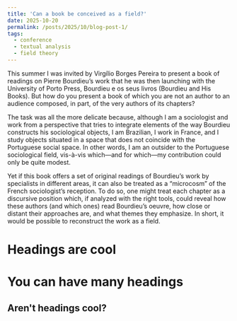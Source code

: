 ```yaml
---
title: 'Can a book be conceived as a field?'
date: 2025-10-20
permalink: /posts/2025/10/blog-post-1/
tags:
  - conference
  - textual analysis
  - field theory
---
```

This summer I was invited by Virgílio Borges Pereira to present a book of readings on Pierre Bourdieu’s work that he was then launching with the University of Porto Press, Bourdieu e os seus livros (Bourdieu and His Books). But how do you present a book of which you are not an author to an audience composed, in part, of the very authors of its chapters?

The task was all the more delicate because, although I am a sociologist and work from a perspective that tries to integrate elements of the way Bourdieu constructs his sociological objects, I am Brazilian, I work in France, and I study objects situated in a space that does not coincide with the Portuguese social space. In other words, I am an outsider to the Portuguese sociological field, vis-à-vis which—and for which—my contribution could only be quite modest.

Yet if this book offers a set of original readings of Bourdieu’s work by specialists in different areas, it can also be treated as a “microcosm” of the French sociologist’s reception. To do so, one might treat each chapter as a discursive position which, if analyzed with the right tools, could reveal how these authors (and which ones) read Bourdieu’s oeuvre, how close or distant their approaches are, and what themes they emphasize. In short, it would be possible to reconstruct the work as a field.

Headings are cool
======

You can have many headings
======

Aren't headings cool?
------

